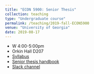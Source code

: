 ```yaml
---
title: "ECON 5900: Senior Thesis"
collection: teaching
type: "Undergraduate course"
permalink: /teaching/2019-fall-ECON5900
venue: "University of Georgia"
date: 2019-08-17
---
```


* W 4:00-5:00pm
* Orkin Hall D207
* [Syllabus](/files/ECON5900_Research_Group_Fa2019.pdf)
* [Senior thesis handbook](/files/SeniorThesisHandbook.pdf)
* [Slack channel](https://uga-labor-economics.slack.com)
